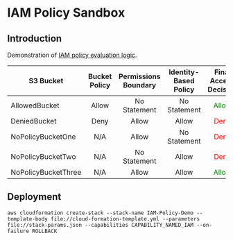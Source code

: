 # IAM Policy Sandbox

## Introduction
Demonstration of [IAM policy evaluation logic](https://docs.aws.amazon.com/IAM/latest/UserGuide/reference_policies_evaluation-logic.html). 

| S3 Bucket           | Bucket Policy   | Permissions Boundary   | Identity-Based Policy   | Final Access Decision |
| ------------------- |:---------------:|:----------------------:|:-----------------------:|:---------------------:|
| AllowedBucket       | Allow           | No Statement           | No Statement            | <span style="color:green">Allow<span> |
| DeniedBucket        | Deny            | Allow                  | Allow                   | <span style="color:red">Deny<span> |
| NoPolicyBucketOne   | N/A             | Allow                  | No Statement            | <span style="color:red">Deny<span> |
| NoPolicyBucketTwo   | N/A             | No Statement           | Allow                   | <span style="color:red">Deny<span> |
| NoPolicyBucketThree | N/A             | Allow                  | Allow                   | <span style="color:green">Allow<span> |

## Deployment

```
aws cloudformation create-stack --stack-name IAM-Policy-Demo --template-body file://cloud-formation-template.yml --parameters file://stack-params.json --capabilities CAPABILITY_NAMED_IAM --on-failure ROLLBACK
```
